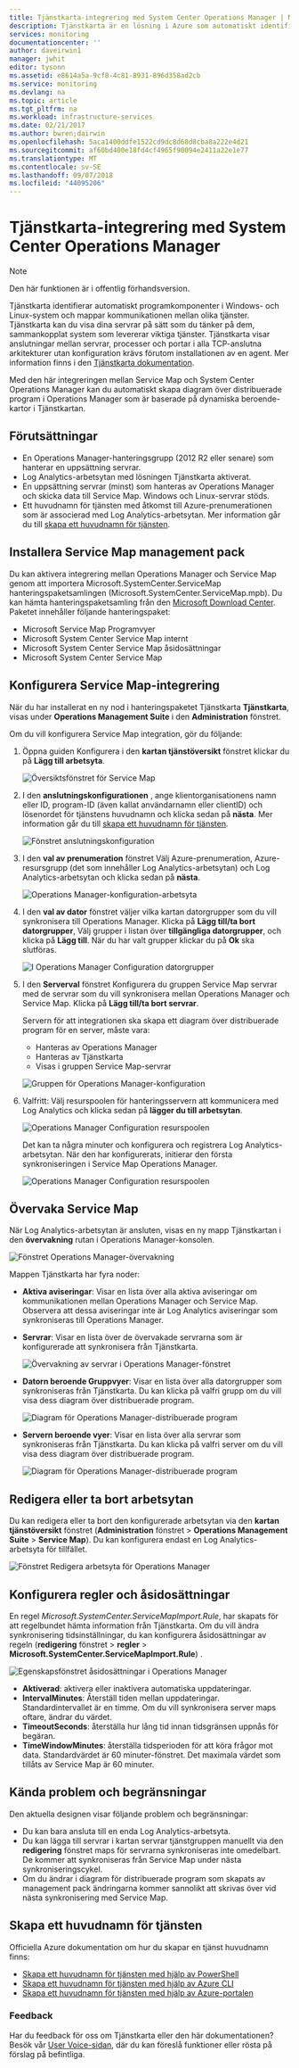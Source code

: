 ```yaml
---
title: Tjänstkarta-integrering med System Center Operations Manager | Microsoft Docs
description: Tjänstkarta är en lösning i Azure som automatiskt identifierar programkomponenter i Windows- och Linux-system och mappar kommunikationen mellan olika tjänster. Den här artikeln beskrivs med hjälp av Tjänstkarta för att automatiskt skapa diagram över distribuerade program i Operations Manager.
services: monitoring
documentationcenter: ''
author: daveirwin1
manager: jwhit
editor: tysonn
ms.assetid: e8614a5a-9cf8-4c81-8931-896d358ad2cb
ms.service: monitoring
ms.devlang: na
ms.topic: article
ms.tgt_pltfrm: na
ms.workload: infrastructure-services
ms.date: 02/21/2017
ms.author: bwren;dairwin
ms.openlocfilehash: 5aca1400ddfe1522cd9dc8d68d8cba8a222e4d21
ms.sourcegitcommit: af60bd400e18fd4cf4965f90094e2411a22e1e77
ms.translationtype: MT
ms.contentlocale: sv-SE
ms.lasthandoff: 09/07/2018
ms.locfileid: "44095206"
---
```

# <a name="service-map-integration-with-system-center-operations-manager"></a>Tjänstkarta-integrering med System Center Operations Manager
  > [!NOTE]
  > Den här funktionen är i offentlig förhandsversion.
  > 
  
Tjänstkarta identifierar automatiskt programkomponenter i Windows- och Linux-system och mappar kommunikationen mellan olika tjänster. Tjänstkarta kan du visa dina servrar på sätt som du tänker på dem, sammankopplat system som levererar viktiga tjänster. Tjänstkarta visar anslutningar mellan servrar, processer och portar i alla TCP-anslutna arkitekturer utan konfiguration krävs förutom installationen av en agent. Mer information finns i den [Tjänstkarta dokumentation]( monitoring-service-map.md).

Med den här integreringen mellan Service Map och System Center Operations Manager kan du automatiskt skapa diagram över distribuerade program i Operations Manager som är baserade på dynamiska beroende-kartor i Tjänstkartan.

## <a name="prerequisites"></a>Förutsättningar
* En Operations Manager-hanteringsgrupp (2012 R2 eller senare) som hanterar en uppsättning servrar.
* Log Analytics-arbetsytan med lösningen Tjänstkarta aktiverat.
* En uppsättning servrar (minst) som hanteras av Operations Manager och skicka data till Service Map. Windows och Linux-servrar stöds.
* Ett huvudnamn för tjänsten med åtkomst till Azure-prenumerationen som är associerad med Log Analytics-arbetsytan. Mer information går du till [skapa ett huvudnamn för tjänsten](#create-a-service-principal).

## <a name="install-the-service-map-management-pack"></a>Installera Service Map management pack
Du kan aktivera integrering mellan Operations Manager och Service Map genom att importera Microsoft.SystemCenter.ServiceMap hanteringspaketsamlingen (Microsoft.SystemCenter.ServiceMap.mpb). Du kan hämta hanteringspaketsamling från den [Microsoft Download Center](https://www.microsoft.com/download/details.aspx?id=55763). Paketet innehåller följande hanteringspaket:
* Microsoft Service Map Programvyer
* Microsoft System Center Service Map internt
* Microsoft System Center Service Map åsidosättningar
* Microsoft System Center Service Map

## <a name="configure-the-service-map-integration"></a>Konfigurera Service Map-integrering
När du har installerat en ny nod i hanteringspaketet Tjänstkarta **Tjänstkarta**, visas under **Operations Management Suite** i den **Administration** fönstret. 

Om du vill konfigurera Service Map integration, gör du följande:

1. Öppna guiden Konfigurera i den **kartan tjänstöversikt** fönstret klickar du på **Lägg till arbetsyta**.  

    ![Översiktsfönstret för Service Map](media/monitoring-service-map/scom-configuration.png)

2. I den **anslutningskonfigurationen** , ange klientorganisationens namn eller ID, program-ID (även kallat användarnamn eller clientID) och lösenordet för tjänstens huvudnamn och klicka sedan på **nästa**. Mer information går du till [skapa ett huvudnamn för tjänsten](#creating-a-service-principal).

    ![Fönstret anslutningskonfiguration](media/monitoring-service-map/scom-config-spn.png)

3. I den **val av prenumeration** fönstret Välj Azure-prenumeration, Azure-resursgrupp (det som innehåller Log Analytics-arbetsytan) och Log Analytics-arbetsytan och klicka sedan på **nästa**.

    ![Operations Manager-konfiguration-arbetsyta](media/monitoring-service-map/scom-config-workspace.png)

4. I den **val av dator** fönstret väljer vilka kartan datorgrupper som du vill synkronisera till Operations Manager. Klicka på **Lägg till/ta bort datorgrupper**, Välj grupper i listan över **tillgängliga datorgrupper**, och klicka på **Lägg till**.  När du har valt grupper klickar du på **Ok** ska slutföras.
    
    ![I Operations Manager Configuration datorgrupper](media/monitoring-service-map/scom-config-machine-groups.png)
    
5. I den **Serverval** fönstret Konfigurera du gruppen Service Map servrar med de servrar som du vill synkronisera mellan Operations Manager och Service Map. Klicka på **Lägg till/ta bort servrar**.   
    
    Servern för att integrationen ska skapa ett diagram över distribuerade program för en server, måste vara:

    * Hanteras av Operations Manager
    * Hanteras av Tjänstkarta
    * Visas i gruppen Service Map-servrar

    ![Gruppen för Operations Manager-konfiguration](media/monitoring-service-map/scom-config-group.png)

6. Valfritt: Välj resurspoolen för hanteringsservern att kommunicera med Log Analytics och klicka sedan på **lägger du till arbetsytan**.

    ![Operations Manager Configuration resurspoolen](media/monitoring-service-map/scom-config-pool.png)

    Det kan ta några minuter och konfigurera och registrera Log Analytics-arbetsytan. När den har konfigurerats, initierar den första synkroniseringen i Service Map Operations Manager.

    ![Operations Manager Configuration resurspoolen](media/monitoring-service-map/scom-config-success.png)


## <a name="monitor-service-map"></a>Övervaka Service Map
När Log Analytics-arbetsytan är ansluten, visas en ny mapp Tjänstkartan i den **övervakning** rutan i Operations Manager-konsolen.

![Fönstret Operations Manager-övervakning](media/monitoring-service-map/scom-monitoring.png)

Mappen Tjänstkarta har fyra noder:
* **Aktiva aviseringar**: Visar en lista över alla aktiva aviseringar om kommunikationen mellan Operations Manager och Service Map.  Observera att dessa aviseringar inte är Log Analytics aviseringar som synkroniseras till Operations Manager. 

* **Servrar**: Visar en lista över de övervakade servrarna som är konfigurerade att synkronisera från Tjänstkarta.

    ![Övervakning av servrar i Operations Manager-fönstret](media/monitoring-service-map/scom-monitoring-servers.png)

* **Datorn beroende Gruppvyer**: Visar en lista över alla datorgrupper som synkroniseras från Tjänstkarta. Du kan klicka på valfri grupp om du vill visa dess diagram över distribuerade program.

    ![Diagram för Operations Manager-distribuerade program](media/monitoring-service-map/scom-group-dad.png)

* **Servern beroende vyer**: Visar en lista över alla servrar som synkroniseras från Tjänstkarta. Du kan klicka på valfri server om du vill visa dess diagram över distribuerade program.

    ![Diagram för Operations Manager-distribuerade program](media/monitoring-service-map/scom-dad.png)

## <a name="edit-or-delete-the-workspace"></a>Redigera eller ta bort arbetsytan
Du kan redigera eller ta bort den konfigurerade arbetsytan via den **kartan tjänstöversikt** fönstret (**Administration** fönstret > **Operations Management Suite**  >  **Service Map**). Du kan konfigurera endast en Log Analytics-arbetsyta för tillfället.

![Fönstret Redigera arbetsyta för Operations Manager](media/monitoring-service-map/scom-edit-workspace.png)

## <a name="configure-rules-and-overrides"></a>Konfigurera regler och åsidosättningar
En regel _Microsoft.SystemCenter.ServiceMapImport.Rule_, har skapats för att regelbundet hämta information från Tjänstkarta. Om du vill ändra synkronisering tidsinställningar, du kan konfigurera åsidosättningar av regeln (**redigering** fönstret > **regler** > **Microsoft.SystemCenter.ServiceMapImport.Rule**) .

![Egenskapsfönstret åsidosättningar i Operations Manager](media/monitoring-service-map/scom-overrides.png)

* **Aktiverad**: aktivera eller inaktivera automatiska uppdateringar. 
* **IntervalMinutes**: Återställ tiden mellan uppdateringar. Standardintervallet är en timme. Om du vill synkronisera server maps oftare, ändrar du värdet.
* **TimeoutSeconds**: återställa hur lång tid innan tidsgränsen uppnås för begäran. 
* **TimeWindowMinutes**: återställa tidsperioden för att köra frågor mot data. Standardvärdet är 60 minuter-fönstret. Det maximala värdet som tillåts av Service Map är 60 minuter.

## <a name="known-issues-and-limitations"></a>Kända problem och begränsningar

Den aktuella designen visar följande problem och begränsningar:
* Du kan bara ansluta till en enda Log Analytics-arbetsyta.
* Du kan lägga till servrar i kartan servrar tjänstgruppen manuellt via den **redigering** fönstret maps för servrarna synkroniseras inte omedelbart.  De kommer att synkroniseras från Service Map under nästa synkroniseringscykel.
* Om du ändrar i diagram för distribuerade program som skapats av management pack ändringarna kommer sannolikt att skrivas över vid nästa synkronisering med Service Map.

## <a name="create-a-service-principal"></a>Skapa ett huvudnamn för tjänsten
Officiella Azure dokumentation om hur du skapar en tjänst huvudnamn finns:
* [Skapa ett huvudnamn för tjänsten med hjälp av PowerShell](https://docs.microsoft.com/azure/azure-resource-manager/resource-group-authenticate-service-principal)
* [Skapa ett huvudnamn för tjänsten med hjälp av Azure CLI](https://docs.microsoft.com/azure/azure-resource-manager/resource-group-authenticate-service-principal-cli)
* [Skapa ett huvudnamn för tjänsten med hjälp av Azure-portalen](https://docs.microsoft.com/azure/azure-resource-manager/resource-group-create-service-principal-portal)

### <a name="feedback"></a>Feedback
Har du feedback för oss om Tjänstkarta eller den här dokumentationen? Besök vår [User Voice-sidan](https://feedback.azure.com/forums/267889-log-analytics/category/184492-service-map), där du kan föreslå funktioner eller rösta på förslag på befintliga.
